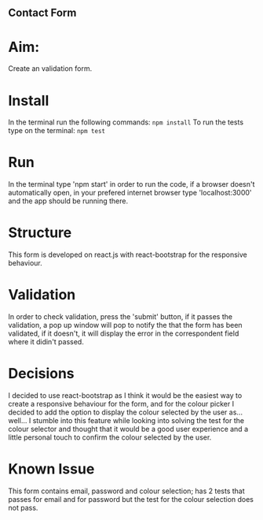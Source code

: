 ## Contact Form

# Aim:
Create an validation form.

# Install
In the terminal run the following commands:
`npm install` 
To run the tests type on the terminal:
`npm test` 

# Run
In the terminal type 'npm start' in order to run the code, if a browser doesn't automatically open, in your prefered internet browser type 'localhost:3000' and the app should be running there.

# Structure
This form is developed on react.js with react-bootstrap for the responsive behaviour.

# Validation
In order to check validation, press the 'submit' button, if it passes the validation, a pop up window will pop to notify the that the form has been validated, if it doesn't, it will display the error in the correspondent field where it didin't passed.

# Decisions
I decided to use react-bootstrap as I think it would be the easiest way to create a responsive behaviour for the form, and for the colour picker I decided to add the option to display the colour selected by the user as... well... I stumble into this feature while looking into solving the test for the colour selector and thought that it would be a good user experience and a little personal touch to confirm the colour selected by the user.

# Known Issue
This form contains email, password and colour selection; has 2 tests that passes for email and for password but the test for the colour selection does not pass.